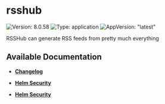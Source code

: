 # rsshub

![Version: 8.0.58](https://img.shields.io/badge/Version-8.0.58-informational?style=flat-square) ![Type: application](https://img.shields.io/badge/Type-application-informational?style=flat-square) ![AppVersion: "latest"](https://img.shields.io/badge/AppVersion-"latest"-informational?style=flat-square)

RSSHub can generate RSS feeds from pretty much everything

## Available Documentation

- [**Changelog**](CHANGELOG)

- [**Helm Security**](container-security)

- [**Helm Security**](helm-security)

